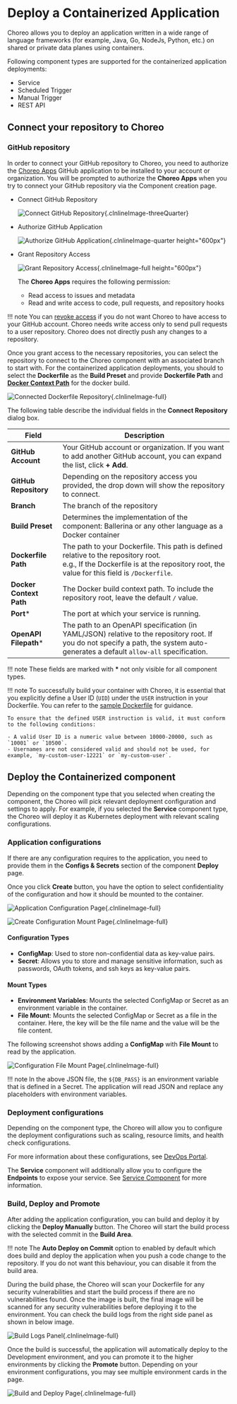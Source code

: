 # Deploy a Containerized Application 

Choreo allows you to deploy an application written in a wide range of language frameworks (for example, Java, Go, NodeJs, Python, etc.) on shared or private data planes using containers.

Following component types are supported for the containerized application deployments:

- Service
- Scheduled Trigger
- Manual Trigger
- REST API

## Connect your repository to Choreo

### GitHub repository

In order to connect your GitHub repository to Choreo, you need to authorize the [Choreo Apps](https://github.com/marketplace/choreo-apps) GitHub application to be installed to your account or organization. 
You will be prompted to authorize the **Choreo Apps** when you try to connect your GitHub repository via the Component creation page.

* Connect GitHub Repository
    
    ![Connect GitHub Repository](../assets/img/deploy/containerized-apps/create-component-authz-github-page.png){.cInlineImage-threeQuarter}

* Authorize GitHub Application
    
    ![Authorize GitHub Application](../assets/img/deploy/containerized-apps/authz-choreo-github-app.png){.cInlineImage-quarter height="600px"}

* Grant Repository Access

    ![Grant Repository Access](../assets/img/deploy/containerized-apps/github-repo-access.png){.cInlineImage-full height="600px"}


    The **Choreo Apps** requires the following permission:
    
    - Read access to issues and metadata
    - Read and write access to code, pull requests, and repository hooks

!!! note
    You can [revoke access](https://docs.github.com/en/authentication/keeping-your-account-and-data-secure/reviewing-your-authorized-integrations#reviewing-your-authorized-github-apps) if you do not want Choreo to have access to your GitHub account. Choreo needs write access only to send pull requests to a user repository. Choreo does not directly push any changes to a repository.

Once you grant access to the necessary repositories, you can select the repository to connect to the Choreo component with an associated branch to start with.
For the containerized application deployments, you should to select the **Dockerfile** as the **Build Preset** and provide **Dockerfile Path** and [**Docker Context Path**](https://docs.docker.com/build/building/context/#path-context) for the docker build.

![Connected Dockerfile Repository](../assets/img/deploy/containerized-apps/create-component-connected-repo.png){.cInlineImage-full}

The following table describe the individual fields in the **Connect Repository** dialog box.

| **Field**               | **Description**                                                                                                                                                                      |
|-------------------------|--------------------------------------------------------------------------------------------------------------------------------------------------------------------------------------|
| **GitHub Account**      | Your GitHub account or organization. If you want to add another GitHub account, you can expand the list, click **+ Add**.                                                            |
| **GitHub Repository**   | Depending on the repository access you provided, the drop down will show the repository to connect.                                                                                  |
| **Branch**              | The branch of the repository                                                                                                                                                         |
| **Build Preset**        | Determines the implementation of the component: Ballerina or any other language as a Docker container                                                                                |
| **Dockerfile Path**     | The path to your Dockerfile. This path is defined relative to the repository root.<br/>e.g., If the Dockerfile is at the repository root, the value for this field is `/Dockerfile`. |
| **Docker Context Path** | The Docker build context path. To include the repository root, leave the default `/` value.                                                                                          |
| **Port***               | The port at which your service is running.                                                                                                                                           |
| **OpenAPI Filepath***   | The path to an OpenAPI specification (in YAML/JSON) relative to the repository root. If you do not specify a path, the system auto-generates a default `allow-all` specification.    |

!!! note
    These fields are marked with **\*** not only visible for all component types.

!!! note
    To successfully build your container with Choreo, it is essential that you explicitly define a User ID (`UID`) under the `USER` instruction in your Dockerfile. You can refer to the [sample Dockerfile](https://github.com/wso2/choreo-sample-apps/blob/main/go/rest-api/Dockerfile) for guidance.

    To ensure that the defined USER instruction is valid, it must conform to the following conditions:
        
    - A valid User ID is a numeric value between 10000-20000, such as `10001` or `10500`.
    - Usernames are not considered valid and should not be used, for example, `my-custom-user-12221` or `my-custom-user`.

## Deploy the Containerized component

Depending on the component type that you selected when creating the component, the Choreo will pick relevant deployment configuration and settings to apply.
For example, if you selected the **Service** component type, the Choreo will deploy it as Kubernetes deployment with relevant scaling configurations.

### Application configurations

If there are any configuration requires to the application, you need to provide them in the **Configs & Secrets** section of the component **Deploy** page.

Once you click **Create** button, you have the option to select confidentiality of the configuration and how it should be mounted to the container.

![Application Configuration Page](../assets/img/deploy/containerized-apps/deploy-app-config-page.png){.cInlineImage-full}


![Create Configuration Mount Page](../assets/img/deploy/containerized-apps/deploy-app-config-type-mount-page.png){.cInlineImage-full}

#### Configuration Types

* **ConfigMap**: Used to store non-confidential data as key-value pairs.
* **Secret**: Allows you to store and manage sensitive information, such as passwords, OAuth tokens, and ssh keys as key-value pairs.

#### Mount Types

* **Environment Variables**: Mounts the selected ConfigMap or Secret as an environment variable in the container.
* **File Mount**: Mounts the selected ConfigMap or Secret as a file in the container. Here, the key will be the file name and the value will be the file content.

The following screenshot shows adding a **ConfigMap** with **File Mount** to read by the application.

![Configuration File Mount Page](../assets/img/deploy/containerized-apps/deploy-app-config-file-mount.png){.cInlineImage-full}

!!! note
    In the above JSON file, the `${DB_PASS}` is an environment variable that is defined in a Secret. 
    The application will read JSON and replace any placeholders with environment variables.

### Deployment configurations

Depending on the component type, the Choreo will allow you to configure the deployment configurations such as scaling, resource limits, and health check configurations.

For more information about these configurations, see [DevOps Portal](../devops/devops-portal.md).

The **Service** component will additionally allow you to configure the **Endpoints** to expose your service. See [Service Component](../develop/components/service.md) for more information.

### Build, Deploy and Promote

After adding the application configuration, you can build and deploy it by clicking the **Deploy Manually** button. The Choreo will start the build process with the selected commit in the **Build Area**. 

!!! note
    The **Auto Deploy on Commit** option to enabled by default which does build and deploy the application when you push a code change to the repository.
    If you do not want this behaviour, you can disable it from the build area.

During the build phase, the Choreo will scan your Dockerfile for any security vulnerabilities and start the build process if there are no vulnerabilities found.
Once the image is built, the final image will be scanned for any security vulnerabilities before deploying it to the environment.
You can check the build logs from the right side panel as shown in below image.

![Build Logs Panel](../assets/img/deploy/containerized-apps/build-deploy-page-logs.png){.cInlineImage-full}

Once the build is successful, the application will automatically deploy to the Development environment, and you can promote it to the higher environments by clicking the **Promote** button.
Depending on your environment configurations, you may see multiple environment cards in the page.

![Build and Deploy Page](../assets/img/deploy/containerized-apps/build-deploy-page.png){.cInlineImage-full}


